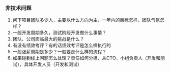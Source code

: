 ### 非技术问题

1. 问下项目团队多少人，主要以什么方向为主，一年内的目标怎样，团队气氛怎样？
2. 一般开发周期多久，测试阶段开发做什么事情？
3. 团队、公司面临最大的挑战是什么？
4. 有没有绩效考评？有的话绩效考评是怎么样执行的
5. 一般涨薪周期是多少？一般要走什么样的流程？
6. 如果碰到线上问题怎么处理？责任如何分担，从CTO，小组负责人（开发和测试），具体开发人员（开发和测试）